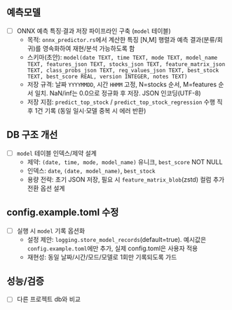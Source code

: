 ## 예측모델
- [ ] ONNX 예측 특징·결과 저장 파이프라인 구축 (`model` 테이블)
  - 목적: `onnx_predictor.rs`에서 계산한 특징 [N,M] 행렬과 예측 결과(분류/회귀)를 영속화하여 재현/분석 가능하도록 함
  - 스키마(초안): `model(date TEXT, time TEXT, mode TEXT, model_name TEXT, features_json TEXT, stocks_json TEXT, feature_matrix_json TEXT, class_probs_json TEXT, reg_values_json TEXT, best_stock TEXT, best_score REAL, version INTEGER, notes TEXT)`
  - 저장 규격: 날짜 `YYYYMMDD`, 시간 `HHMM` 고정, N=stocks 순서, M=features 순서 일치. NaN/inf는 0.0으로 정규화 후 저장. JSON 인코딩(UTF-8)
  - 저장 지점: `predict_top_stock` / `predict_top_stock_regression` 수행 직후 1건 기록 (동일 일시·모델 중복 시 에러 반환)

## DB 구조 개선
- [ ] `model` 테이블 인덱스/제약 설계
  - 제약: `(date, time, mode, model_name)` 유니크, `best_score` NOT NULL
  - 인덱스: `date`, `(date, model_name)`, `best_stock`
  - 용량 전략: 초기 JSON 저장, 필요 시 `feature_matrix_blob`(zstd) 컬럼 추가 전환 옵션 설계

## config.example.toml 수정
- [ ] 실행 시 `model` 기록 옵션화
  - 설정 제안: `logging.store_model_records`(default=true). 예시값은 `config.example.toml`에만 추가, 실제 config.toml은 사용자 적용
  - 재현성: 동일 날짜/시간/모드/모델로 1회만 기록되도록 가드

## 성능/검증
- [ ] 다른 프로젝트 db와 비교